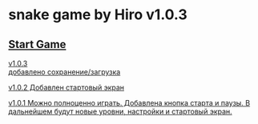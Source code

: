 # snake game by Hiro v1.0.3	
## <a href="https://h1rohamada.github.io/snake/index.html" />Start Game

v1.0.3	
    добавлено сохранение/загрузка
    
v1.0.2
    Добавлен стартовый экран
    
v1.0.1
    Можно полноценно играть.
    Добавлена кнопка старта и паузы.
    В дальнейшем будут новые уровни, настройки и стартовый экран.


